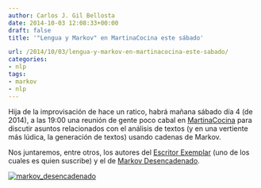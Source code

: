 ```yaml
---
author: Carlos J. Gil Bellosta
date: 2014-10-03 12:08:33+00:00
draft: false
title: '"Lengua y Markov" en MartinaCocina este sábado'

url: /2014/10/03/lengua-y-markov-en-martinacocina-este-sabado/
categories:
- nlp
tags:
- markov
- nlp
---
```


Hija de la improvisación de hace un ratico, habrá mañana sábado día 4 (de 2014), a las 19:00 una reunión de gente poco cabal en [MartinaCocina](http://martinacocina.es) para discutir asuntos relacionados con el análisis de textos (y en una vertiente más lúdica, la generación de textos) usando cadenas de Markov.

Nos juntaremos, entre otros, los autores del [Escritor Exemplar](http://www.datanalytics.com/2014/03/13/el-escritor-exemplar/) (uno de los cuales es quien suscribe) y el de [Markov Desencadenado](https://twitter.com/MarkovUnchained).

[![markov_desencadenado](/wp-uploads/2014/10/markov_desencadenado.png)
](/wp-uploads/2014/10/markov_desencadenado.png)



